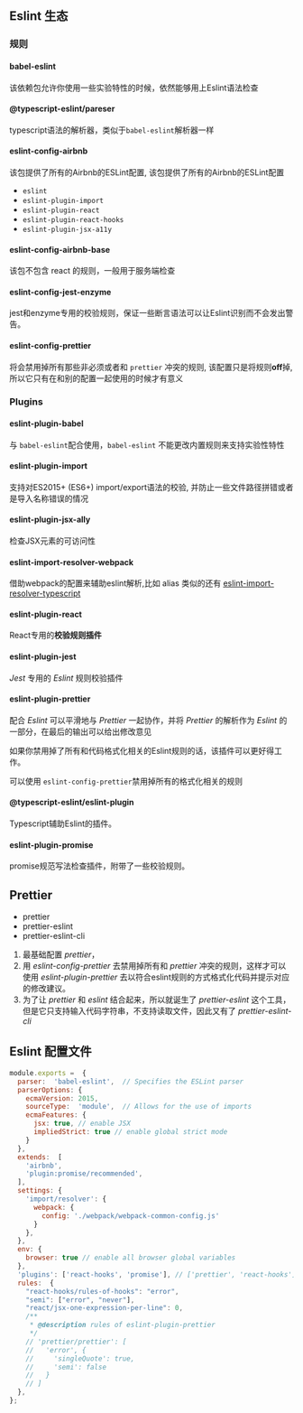 
## Eslint 生态

### 规则

#### babel-eslint 
该依赖包允许你使用一些实验特性的时候，依然能够用上Eslint语法检查

#### @typescript-eslint/pareser
typescript语法的解析器，类似于`babel-eslint`解析器一样

#### eslint-config-airbnb
该包提供了所有的Airbnb的ESLint配置, 该包提供了所有的Airbnb的ESLint配置

- `eslint` 
- `eslint-plugin-import`
- `eslint-plugin-react`
- `eslint-plugin-react-hooks`
- `eslint-plugin-jsx-a11y`

#### eslint-config-airbnb-base
该包不包含 react 的规则，一般用于服务端检查

#### eslint-config-jest-enzyme
jest和enzyme专用的校验规则，保证一些断言语法可以让Eslint识别而不会发出警告。

#### eslint-config-prettier 
将会禁用掉所有那些非必须或者和 `prettier` 冲突的规则, 该配置只是将规则**off**掉,所以它只有在和别的配置一起使用的时候才有意义

### Plugins

#### eslint-plugin-babel 
与 `babel-eslint`配合使用，`babel-eslint` 不能更改内置规则来支持实验性特性

#### eslint-plugin-import

支持对ES2015+ (ES6+) import/export语法的校验, 并防止一些文件路径拼错或者是导入名称错误的情况

#### eslint-plugin-jsx-ally 
检查JSX元素的可访问性

#### eslint-import-resolver-webpack
借助webpack的配置来辅助eslint解析,比如 alias
类似的还有 [eslint-import-resolver-typescript](https://link.juejin.cn/?target=https%3A%2F%2Fgithub.com%2Falexgorbatchev%2Feslint-import-resolver-typescript "https://github.com/alexgorbatchev/eslint-import-resolver-typescript")

#### eslint-plugin-react

React专用的**校验规则插件**

#### eslint-plugin-jest

*Jest* 专用的 *Eslint* 规则校验插件
 
#### eslint-plugin-prettier

配合 *Eslint* 可以平滑地与 *Prettier* 一起协作，并将 *Prettier* 的解析作为 *Eslint* 的一部分，在最后的输出可以给出修改意见

如果你禁用掉了所有和代码格式化相关的Eslint规则的话，该插件可以更好得工作。

可以使用 `eslint-config-prettier`禁用掉所有的格式化相关的规则
#### @typescript-eslint/eslint-plugin
Typescript辅助Eslint的插件。

#### eslint-plugin-promise

promise规范写法检查插件，附带了一些校验规则。


## Prettier

- prettier
- prettier-eslint
- prettier-eslint-cli

1. 最基础配置 *prettier*，
2. 用 *eslint-config-prettier* 去禁用掉所有和 *prettier* 冲突的规则，这样才可以使用 *eslint-plugin-prettier*  去以符合eslint规则的方式格式化代码并提示对应的修改建议。
3. 为了让 *prettier* 和 *eslint* 结合起来，所以就诞生了 *prettier-eslint* 这个工具，但是它只支持输入代码字符串，不支持读取文件，因此又有了 *prettier-eslint-cli*


## Eslint 配置文件

```js
module.exports =  {
  parser:  'babel-eslint',  // Specifies the ESLint parser
  parserOptions: {
    ecmaVersion: 2015,
    sourceType:  'module',  // Allows for the use of imports
    ecmaFeatures: {
      jsx: true, // enable JSX
      impliedStrict: true // enable global strict mode
    }
  },
  extends:  [
    'airbnb',
    'plugin:promise/recommended',
  ],
  settings: {
    'import/resolver': {
      webpack: {
        config: './webpack/webpack-common-config.js'
      }
    },
  },
  env: {
    browser: true // enable all browser global variables
  },
  'plugins': ['react-hooks', 'promise'], // ['prettier', 'react-hooks']
  rules:  {
    "react-hooks/rules-of-hooks": "error",
    "semi": ["error", "never"],
    "react/jsx-one-expression-per-line": 0,
    /**
     * @description rules of eslint-plugin-prettier
     */
    // 'prettier/prettier': [
    //   'error', {
    //     'singleQuote': true,
    //     'semi': false
    //   }
    // ]
  },
};

```